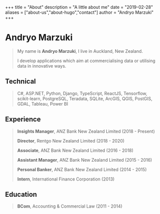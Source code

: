 +++
title = "About"
description = "A little about me"
date = "2019-02-28"
aliases = ["about-us","about-hugo","contact"]
author = "Andryo Marzuki"
+++

# Andryo Marzuki

> My name is **Andryo Marzuki**, I live in Auckland, New Zealand.
>
> I develop applications which aim at commercialising data or utilising data in innovative ways.

## Technical

> C#, ASP.NET, Python, Django, TypeScript, ReactJS,
> Tensorflow, scikit-learn,
> PostgreSQL, Teradata, SQLite,
> ArcGIS, QGIS, PostGIS, GDAL,
> Tableau, Power BI

## Experience

> **Insights Manager**, ANZ Bank New Zealand Limited (2018 - Present)
>
> **Director**, Rentgo New Zealand Limited (2018 - 2020)
>
> **Associate**, ANZ Bank New Zealand Limited (2016 - 2018)
>
> **Assistant Manager**, ANZ Bank New Zealand Limited (2015 - 2016)
>
> **Personal Banker**, ANZ Bank New Zealand Limited (2014 - 2015)
>
> **Intern**, International Finance Corporation (2013)

## Education

> **BCom**, Accounting & Commercial Law (2011 - 2014)